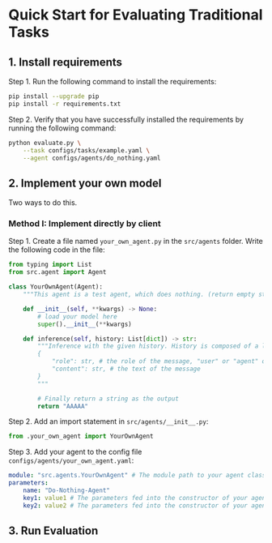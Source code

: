# Quick Start for Evaluating Traditional Tasks

## 1. Install requirements

Step 1. Run the following command to install the requirements:

```bash
pip install --upgrade pip
pip install -r requirements.txt
```

Step 2. Verify that you have successfully installed the requirements by running the following command:

```bash
python evaluate.py \
    --task configs/tasks/example.yaml \
    --agent configs/agents/do_nothing.yaml
```

## 2. Implement your own model

Two ways to do this.

### Method I: Implement directly by client

Step 1. Create a file named `your_own_agent.py` in the `src/agents` folder. Write the following code in the file:

```python
from typing import List
from src.agent import Agent

class YourOwnAgent(Agent):
    """This agent is a test agent, which does nothing. (return empty string for each action)"""

    def __init__(self, **kwargs) -> None:
        # load your model here
        super().__init__(**kwargs)

    def inference(self, history: List[dict]) -> str:
        """Inference with the given history. History is composed of a list of dict, each dict:
        {
            "role": str, # the role of the message, "user" or "agent" only
            "content": str, # the text of the message
        }
        """

        # Finally return a string as the output
        return "AAAAA"
```

Step 2. Add an import statement in `src/agents/__init__.py`:

```python
from .your_own_agent import YourOwnAgent
```

Step 3. Add your agent to the config file `configs/agents/your_own_agent.yaml`:

```yaml
module: "src.agents.YourOwnAgent" # The module path to your agent class
parameters:
    name: "Do-Nothing-Agent"
    key1: value1 # The parameters fed into the constructor of your agent class
    key2: value2 # The parameters fed into the constructor of your agent class
```

## 3. Run Evaluation
